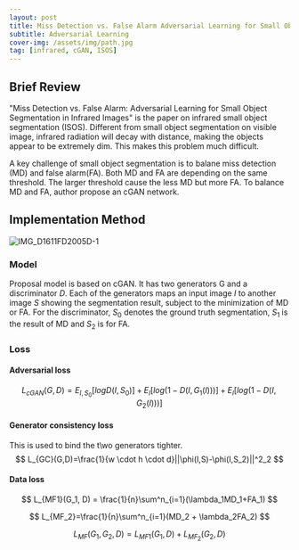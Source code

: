 ```yaml
---
layout: post
title: Miss Detection vs. False Alarm Adversarial Learning for Small Object Segmentation in Infrared Images
subtitle: Adversarial Learning
cover-img: /assets/img/path.jpg
tag: [infrared, cGAN, ISOS]
---
```




## Brief Review

"Miss Detection vs. False Alarm: Adversarial Learning for Small Object Segmentation in Infrared Images" is the paper on infrared small object segmentation (ISOS). Different from small object segmentation on visible image, infrared radiation will decay with distance, making the objects appear to be extremely dim. This makes this problem much difficult.

A key challenge of small object segmentation is to balane miss detection (MD) and false alarm(FA). Both MD and FA are depending on the same threshold.  The larger threshold cause the less MD but more FA. To balance MD and FA, author propose an cGAN network.



## Implementation Method

![IMG_D1611FD2005D-1](../assert/img/IMG_D1611FD2005D-1.jpeg)

### Model

Proposal model is based on cGAN. It has two generators G and a discriminator $D$. Each of the generators maps an input image $I$ to another image $S$ showing the segmentation result, subject to the minimization of MD or FA. For the discriminator, $S_0$ denotes the ground truth segmentation, $S_1$ is the result of MD and $S_2$ is for FA.

### Loss

#### Adversarial loss

$$
L_{cGAN}(G,D) = E_{I,S_0}[log D(I,S_0)] + E_I[log(1-D(I,G_1(I)))] + E_I[log(1-D(I,G_2(I)))]
$$

#### Generator consistency loss

This is used to bind the t\wo generators tighter.
$$
L_{GC}(G,D)=\frac{1}{w \cdot h \cdot d}||\phi(I,S)-\phi(I,S_2)||^2_2
$$

#### Data loss

$$
L_{MF1}(G_1, D) = \frac{1}{n}\sum^n_{i=1}(\lambda_1MD_1+FA_1)
$$

$$
L_{MF_2}=\frac{1}{n}\sum^n_{i=1}(MD_2 + \lambda_2FA_2)
$$

$$
L_{MF}(G_1,G_2,D) = L_{MF1}(G_1,D) + L_{MF_2}(G_2,D)
$$



